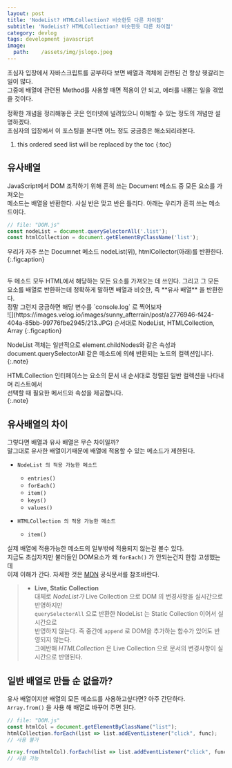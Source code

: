 ```yaml
---
layout: post
title: 'NodeList? HTMLCollection? 비슷한듯 다른 차이점'
subtitle: 'NodeList? HTMLCollection? 비슷한듯 다른 차이점'
category: devlog
tags: development javascript
image:
  path:    /assets/img/jslogo.jpeg
---
```


초심자 입장에서 자바스크립트를 공부하다 보면 배열과 객체에 관련된 건 항상 헷갈리는 일이 많다.  
그중에 배열에 관련된 Method를 사용할 때면 적용이 안 되고, 에러를 내뿜는 일을 겪었을 것이다.

정확한 개념을 정리해놓은 곳은 인터넷에 널려있으니 이해할 수 있는 정도의 개념만 설명하겠다.  
초심자의 입장에서 이 포스팅을 본다면 어느 정도 궁금증은 해소되리라본다.

<!--more-->

1. this ordered seed list will be replaced by the toc
{:toc}

## 유사배열

JavaScript에서 DOM 조작하기 위해 흔히 쓰는 Document 메소드 중 모든 요소를 가져오는  
메소드는 배열을 반환한다. 사실 반은 맞고 반은 틀리다. 아래는 우리가 흔히 쓰는 메소드이다.

```js
// file: "DOM.js"
const nodeList = document.querySelectorAll('.list');
const htmlCollection = document.getElementByClassName('list');
```

우리가 자주 쓰는 Documnet 메소드 nodeList(위), htmlCollector(아래)를 반환한다.  
{:.figcaption}

<br>
두 메소드 모두 HTML에서 해당하는 모든 요소를 가져오는 데 쓰인다. 그리고 그 모든 요소를 배열로  
반환하는데 정확하게 말하면 배열과 비슷한, 즉 **유사 배열** 을 반환한다.

<br>
정말 그런지 궁금하면 해당 변수를 `console.log` 로 찍어보자

<br>
![](https://images.velog.io/images/sunny_afterrain/post/a2776946-f424-404a-85bb-99776fbe2945/213.JPG)  
순서대로 NodeList, HTMLCollection, Array  
{:.figcaption}

NodeList 객체는 일반적으로 element.childNodes와 같은 속성과  
document.querySelectorAll 같은 메소드에 의해 반환되는 노드의 컬렉션입니다.
{:.note}

HTMLCollection 인터페이스는 요소의 문서 내 순서대로 정렬된 일반 컬렉션을 나타내며 리스트에서  
선택할 때 필요한 메서드와 속성을 제공합니다.  
{:.note}

## 유사배열의 차이

그렇다면 배열과 유사 배열은 무슨 차이일까?  
말그대로 유사한 배열이기때문에 배열에 적용할 수 있는 메소드가 제한된다.

- `NodeList 의 적용 가능한 메소드`

  - `entries()`
  - `forEach()`
  - `item()`
  - `keys()`
  - `values()`

- `HTMLCollection 의 적용 가능한 메소드`
  - `item()`

실제 배열에 적용가능한 메소드의 일부밖에 적용되지 않는걸 볼수 있다.  
지금도 초심자지만 불러들인 DOM요소가 왜 `forEach()` 가 안되는건지 한참 고생했는데  
이제 이해가 간다. 자세한 것은 [MDN] 공식문서를 참조바란다.

[mdn]: (https://developer.mozilla.org/ko/docs/Web/API/HTMLCollection)

> - **Live, Static Collection**  
>   대체로 _NodeList가_ Live Collection 으로 DOM 의 변경사항을 실시간으로 반영하지만  
>   `querySelectorAll` 으로 반환한 NodeList 는 Static Collection 이어서 실시간으로  
>   반영하지 않는다. 즉 중간에 `append` 로 DOM을 추가하는 함수가 있어도 반영되지 않는다.  
>   그에반해 _HTMLCollection_ 은 Live Collection 으로 문서의 변경사항이 실시간으로 반영된다.

## 일반 배열로 만들 순 없을까?

유사 배열이지만 배열의 모든 메소드를 사용하고싶다면? 아주 간단하다.  
`Array.from()` 을 사용 해 배열로 바꾸어 주면 된다.

```js
// file: "DOM.js"
const htmlCol = document.getElementByClassName("list");
htmlCollection.forEach(list => list.addEventListener("click", func);
// 사용 불가

Array.from(htmlCol).forEach(list => list.addEventListener("click", func);
// 사용 가능
```
